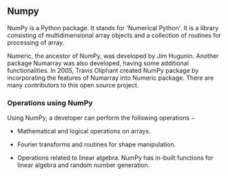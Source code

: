 ## Numpy
NumPy is a Python package. It stands for 'Numerical Python'. It is a library consisting of multidimensional array objects and a collection of routines for processing of array.

Numeric, the ancestor of NumPy, was developed by Jim Hugunin. Another package Numarray was also developed, having some additional functionalities. In 2005, Travis Oliphant created NumPy package by incorporating the features of Numarray into Numeric package. There are many contributors to this open source project.

### Operations using NumPy
Using NumPy, a developer can perform the following operations −

* Mathematical and logical operations on arrays.

* Fourier transforms and routines for shape manipulation.

* Operations related to linear algebra. NumPy has in-built functions for linear algebra and random number generation.
